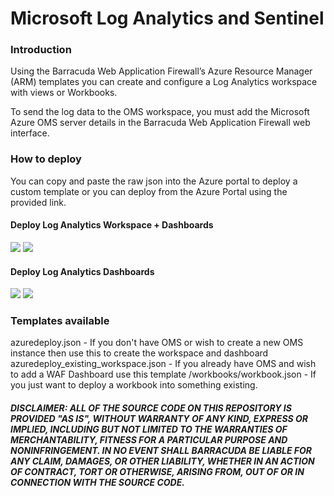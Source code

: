 # Microsoft Log Analytics and Sentinel

### Introduction

Using the Barracuda Web Application Firewall’s Azure Resource Manager (ARM) templates you can create and configure a Log Analytics workspace with views or Workbooks.

To send the log data to the OMS workspace, you must add the Microsoft Azure OMS server details in the Barracuda Web Application Firewall web interface.

### How to deploy

You can copy and paste the raw json into the Azure portal to deploy a custom template or you can deploy from the Azure Portal using the provided link.

#### Deploy Log Analytics Workspace + Dashboards
<a href="https://portal.azure.com/#create/Microsoft.Template/uri/https%3A%2F%2Fraw.githubusercontent.com%2Fbarracudanetworks%2Fwaf-azure-templates%2Fmaster%2FWAF-LogAnalytics-Dashboard%2Fazuredeploy.json" target="_blank"><img src="http://azuredeploy.net/deploybutton.png"/></a>
<a href="http://armviz.io/#/?load=https%3A%2F%2Fraw.githubusercontent.com%2Fbarracudanetworks%2Fwaf-azure-templates%2Fmaster%2FWAF-LogAnalytics-Dashboard%2Fazuredeploy.json" target="_blank">
    <img src="http://armviz.io/visualizebutton.png"/>
</a>

#### Deploy Log Analytics  Dashboards
<a href="https://portal.azure.com/#create/Microsoft.Template/uri/https%3A%2F%2Fraw.githubusercontent.com%2Fbarracudanetworks%2Fwaf-azure-templates%2Fmaster%2FWAF-LogAnalytics-Dashboard%2Fazuredeploy_existing_workspace.json" target="_blank"><img src="http://azuredeploy.net/deploybutton.png"/></a>
<a href="http://armviz.io/#/?load=https%3A%2F%2Fraw.githubusercontent.com%2Fbarracudanetworks%2Fwaf-azure-templates%2Fmaster%2FWAF-LogAnalytics-Dashboard%2Fazuredeploy_existing_workspace.json" target="_blank">
    <img src="http://armviz.io/visualizebutton.png"/>
</a>

### Templates available

azuredeploy.json - If you don't have OMS or wish to create a new OMS instance then use this to create the workspace and dashboard
azuredeploy_existing_workspace.json - If you already have OMS and wish to add a WAF Dashboard use this template
/workbooks/workbook.json - If you just want to deploy a workbook into something existing.


##### DISCLAIMER: ALL OF THE SOURCE CODE ON THIS REPOSITORY IS PROVIDED "AS IS", WITHOUT WARRANTY OF ANY KIND, EXPRESS OR IMPLIED, INCLUDING BUT NOT LIMITED TO THE WARRANTIES OF MERCHANTABILITY, FITNESS FOR A PARTICULAR PURPOSE AND NONINFRINGEMENT. IN NO EVENT SHALL BARRACUDA BE LIABLE FOR ANY CLAIM, DAMAGES, OR OTHER LIABILITY, WHETHER IN AN ACTION OF CONTRACT, TORT OR OTHERWISE, ARISING FROM, OUT OF OR IN CONNECTION WITH THE SOURCE CODE. #####

